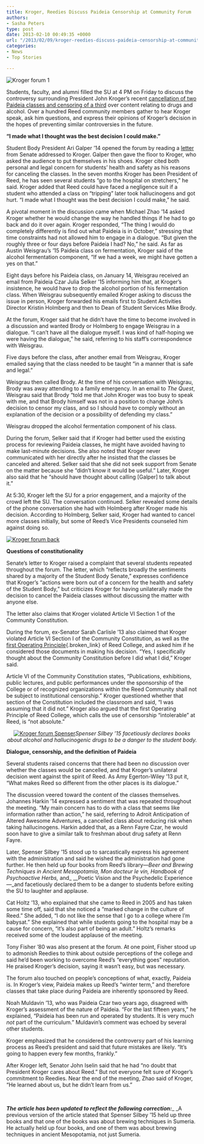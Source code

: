 ```yaml
---
title: Kroger, Reedies Discuss Paideia Censorship at Community Forum
authors:
- Sasha Peters
type: post
date: 2013-02-10 00:49:35 +0000
url: "/2013/02/09/kroger-reedies-discuss-paideia-censorship-at-community-forum/"
categories:
- News
- Top Stories

---
```

<img class="aligncenter size-full wp-image-2045" alt="Kroger forum 1" src="https://i1.wp.com/www.reedquest.org/wp-content/uploads/2013/02/IMG_0334_web1.jpg?resize=770%2C513" data-recalc-dims="1" />

Students, faculty, and alumni filled the SU at 4 PM on Friday to discuss the controversy surrounding President John Kroger’s recent [cancellation of two Paideia classes and censoring of a third][1] over content relating to drugs and alcohol. Over a hundred Reed community members gather to hear Kroger speak, ask him questions, and express their opinions of Kroger’s decision in the hopes of preventing similar controversies in the future.

**&#8220;I made what I thought was the best decision I could make.&#8221;**

Student Body President Ari Galper ’14 opened the forum by reading a [letter][2] from Senate addressed to Kroger. Galper then gave the floor to Kroger, who asked the audience to put themselves in his shoes. Kroger cited both personal and legal concern for students’ health and safety as his reasons for canceling the classes. In the seven months Kroger has been President of Reed, he has seen several students “go to the hospital on stretchers,” he said. Kroger added that Reed could have faced a negligence suit if a student who attended a class on “tripping” later took hallucinogens and got hurt. &#8220;I made what I thought was the best decision I could make,&#8221; he said.

A pivotal moment in the discussion came when Michael Zhao &#8217;14 asked Kroger whether he would change the way he handled things if he had to go back and do it over again. Kroger responded, &#8220;The thing I would do completely differently is find out what Paideia is in October,&#8221; stressing that time constraints had not allowed him to engage in a dialogue. &#8220;But given the roughly three or four days before Paideia I had? No,&#8221; he said. As far as Austin Weisgrau’s ’15 Paideia class on fermentation, Kroger said of the alcohol fermentation component, “If we had a week, we might have gotten a yes on that.”

Eight days before his Paideia class, on January 14, Weisgrau received an email from Paideia Czar Julia Selker ’15 informing him that, at Kroger’s insistence, he would have to drop the alcohol portion of his fermentation class. When Weisgrau subsequently emailed Kroger asking to discuss the issue in person, Kroger forwarded his emails first to Student Activities Director Kristin Holmberg and then to Dean of Student Services Mike Brody.

At the forum, Kroger said that he didn’t have the time to become involved in a discussion and wanted Brody or Holmberg to engage Weisgrau in a dialogue. &#8220;I can&#8217;t have all the dialogue myself. I was kind of half-hoping we were having the dialogue,&#8221; he said, referring to his staff’s correspondence with Weisgrau.

Five days before the class, after another email from Weisgrau, Kroger emailed saying that the class needed to be taught “in a manner that is safe and legal.”

Weisgrau then called Brody. At the time of his conversation with Weisgrau, Brody was away attending to a family emergency. In an email to _The Quest_, Weisgrau said that Brody “told me that John Kroger was too busy to speak with me, and that Brody himself was not in a position to change John&#8217;s decision to censor my class, and so I should have to comply without an explanation of the decision or a possibility of defending my class.”

Weisgrau dropped the alcohol fermentation component of his class.

During the forum, Selker said that if Kroger had better used the existing process for reviewing Paideia classes, he might have avoided having to make last-minute decisions. She also noted that Kroger never communicated with her directly after he insisted that the classes be canceled and altered. Selker said that she did not seek support from Senate on the matter because she “didn&#8217;t know it would be useful.” Later, Kroger also said that he &#8220;should have thought about calling [Galper] to talk about it.&#8221;

At 5:30, Kroger left the SU for a prior engagement, and a majority of the crowd left the SU. The conversation continued. Selker revealed some details of the phone conversation she had with Holmberg after Kroger made his decision. According to Holmberg, Selker said, Kroger had wanted to cancel more classes initially, but some of Reed’s Vice Presidents counseled him against doing so.

[<img class="aligncenter size-full wp-image-2044" alt="Kroger forum back" src="https://i0.wp.com/www.reedquest.org/wp-content/uploads/2013/02/IMG_0333_web.jpg?resize=770%2C513" data-recalc-dims="1" />][3]

**Questions of constitutionality**

Senate’s letter to Kroger raised a complaint that several students repeated throughout the forum. The letter, which “reflects broadly the sentiments shared by a majority of the Student Body Senate,” expresses confidence that Kroger’s “actions were born out of a concern for the health and safety of the Student Body,” but criticizes Kroger for having unilaterally made the decision to cancel the Paideia classes without discussing the matter with anyone else.

The letter also claims that Kroger violated Article VI Section 1 of the Community Constitution.

During the forum, ex-Senator Sarah Carlisle &#8217;13 also claimed that Kroger violated Article VI Section I of the Community Constitution, as well as the [first Operating Principle][4]{.broken_link} of Reed College, and asked him if he considered those documents in making his decision. &#8220;Yes, I specifically thought about the Community Constitution before I did what I did,&#8221; Kroger said.

Article VI of the Community Constitution states, &#8220;Publications, exhibitions, public lectures, and public performances under the sponsorship of the College or of recognized organizations within the Reed Community shall not be subject to institutional censorship.” Kroger questioned whether that section of the Constitution included the classroom and said, &#8220;I was assuming that it did not.” Kroger also argued that the first Operating Principle of Reed College, which calls the use of censorship &#8220;intolerable&#8221; at Reed, is &#8220;not absolute.&#8221;

<p style="text-align: center;">
  <a href="https://i2.wp.com/www.reedquest.org/wp-content/uploads/2013/02/IMG_0383_web.jpg"><img class="aligncenter size-full wp-image-2047" alt="Kroger forum Spenser" src="https://i2.wp.com/www.reedquest.org/wp-content/uploads/2013/02/IMG_0383_web.jpg?resize=770%2C513" data-recalc-dims="1" /></a><em>Spenser Silbey &#8217;15 facetiously declares books about alcohol and hallucinogenic drugs to be a danger to the student body.</em>
</p>

**Dialogue, censorship, and the definition of Paideia**

Several students raised concerns that there had been no discussion over whether the classes would be cancelled, and that Kroger&#8217;s unilateral decision went against the spirit of Reed. As Amy Egerton-Wiley &#8217;13 put it, &#8220;What makes Reed so different from the other places is its dialogue.&#8221;

The discussion veered toward the content of the classes themselves. Johannes Harkin &#8217;14 expressed a sentiment that was repeated throughout the meeting. &#8220;My main concern has to do with a class that seems like information rather than action,&#8221; he said, referring to Adroit Anticipation of Altered Awesome Adventures, a cancelled class about reducing risk when taking hallucinogens. Harkin added that, as a Renn Fayre Czar, he would soon have to give a similar talk to freshman about drug safety at Renn Fayre.

Later, Spenser Silbey &#8217;15 stood up to sarcastically express his agreement with the administration and said he wished the administration had gone further. He then held up four books from Reed&#8217;s library—_Beer and Brewing Techniques in Ancient Mesopotamia, Mon docteur le vin, Handbook of Psychoactive Herbs,_ and_ __Poetic Vision and the Psychedelic Experience—_and facetiously declared them to be a danger to students before exiting the SU to laughter and applause.

Cat Holtz &#8217;13, who explained that she came to Reed in 2005 and has taken some time off, said that she noticed a &#8220;marked change in the culture of Reed.&#8221; She added, &#8220;I do not like the sense that I go to a college where I&#8217;m babysat.&#8221; She explained that while students going to the hospital may be a cause for concern, &#8220;it&#8217;s also part of being an adult.&#8221; Holtz’s remarks received some of the loudest applause of the meeting.

Tony Fisher &#8217;80 was also present at the forum. At one point, Fisher stood up to admonish Reedies to think about outside perceptions of the college and said he&#8217;d been working to overcome Reed&#8217;s &#8220;everything goes&#8221; reputation. He praised Kroger&#8217;s decision, saying it wasn&#8217;t easy, but was necessary.

The forum also touched on people&#8217;s conceptions of what, exactly, Paideia is. In Kroger&#8217;s view, Paideia makes up Reed&#8217;s &#8220;winter term,&#8221; and therefore classes that take place during Paideia are inherently sponsored by Reed.

Noah Muldavin &#8217;13, who was Paideia Czar two years ago, disagreed with Kroger&#8217;s assessment of the nature of Paideia. &#8220;For the last fifteen years,&#8221; he explained, &#8220;Paideia has been run and operated by students. It is very much _not_ part of the curriculum.&#8221; Muldavin’s comment was echoed by several other students.

Kroger emphasized that he considered the controversy part of his learning process as Reed’s president and said that future mistakes are likely. &#8220;It&#8217;s going to happen every few months, frankly.&#8221;

After Kroger left, Senator John Iselin said that he had &#8220;no doubt that President Kroger cares about Reed.&#8221; But not everyone felt sure of Kroger’s commitment to Reedies. Near the end of the meeting, Zhao said of Kroger, &#8220;He learned about us, but he didn&#8217;t learn from us.&#8221;

&nbsp;

**_The article has been updated to reflect the following correction:_**_ _A previous version of the article stated that Spenser Silbey &#8217;15 held up three books and that one of the books was about brewing techniques in Sumeria. He actually held up four books, and one of them was about brewing techniques in ancient Mesopotamia, not just Sumeria.

 [1]: http://www.reedquest.org/2013/01/paideia-classes-censored-at-krogers-request/ "Paideia Classes Censored at Kroger’s Request"
 [2]: http://www.reedquest.org/2013/02/senates-letter-to-president-kroger/ "Senate’s Letter to President Kroger"
 [3]: https://i0.wp.com/www.reedquest.org/wp-content/uploads/2013/02/IMG_0333_web.jpg
 [4]: http://web.reed.edu/academic/gbook/coll_org/goal.html